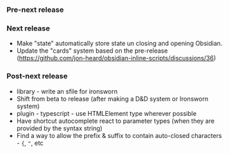 ### Pre-next release

### Next release
- Make "state" automatically store state un closing and opening Obsidian.
- Update the "cards" system based on the pre-release (https://github.com/jon-heard/obsidian-inline-scripts/discussions/36)

### Post-next release
- library - write an sfile for ironsworn
- Shift from beta to release (after making a D&D system or Ironsworn system)
- plugin - typescript - use HTMLElement type wherever possible
- Have shortcut autocomplete react to parameter types (when they are provided by the syntax string)
- Find a way to allow the prefix & suffix to contain auto-closed characters - `{`, `"`, etc
